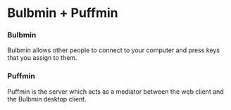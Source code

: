 # Bulbmin + Puffmin

### Bulbmin
Bulbmin allows other people to connect to your computer and press keys that you assign to them.

### Puffmin
Puffmin is the server which acts as a mediator between the web client and the Bulbmin desktop client.

